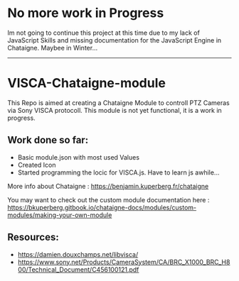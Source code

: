 # No more work in Progress

Im not going to continue this project at this time due to my lack of JavaScript Skills and missing documentation for the JavaScript Engine in Chataigne. Maybee in Winter...

---

# VISCA-Chataigne-module
This Repo is aimed at creating a Chataigne Module to controll PTZ Cameras via Sony VISCA protocoll.
This module is not yet functional, it is a work in progress.

## Work done so far:
- Basic module.json with most used Values
- Created Icon
- Started programming the locic for VISCA.js. Have to learn js awhile...

More info about Chataigne : https://benjamin.kuperberg.fr/chataigne

You may want to check out the custom module documentation here : https://bkuperberg.gitbook.io/chataigne-docs/modules/custom-modules/making-your-own-module


## Resources:

- https://damien.douxchamps.net/libvisca/
- https://www.sony.net/Products/CameraSystem/CA/BRC_X1000_BRC_H800/Technical_Document/C456100121.pdf
